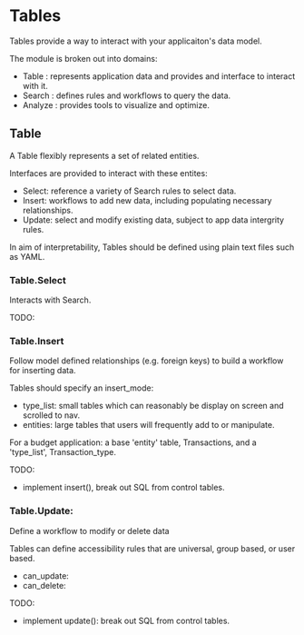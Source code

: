 # Tables

Tables provide a way to interact with your applicaiton's data model.

The module is broken out into domains:
  - Table : represents application data and provides and interface to interact with it.
  - Search : defines rules and workflows to query the data.
  - Analyze : provides tools to visualize and optimize.


## Table

A Table flexibly represents a set of related entities.

Interfaces are provided to interact with these entites:
  - Select: reference a variety of Search rules to select data.
  - Insert: workflows to add new data, including populating necessary relationships.
  - Update: select and modify existing data, subject to app data intergrity rules.

In aim of interpretability, Tables should be defined using plain text files such as YAML.


### Table.Select

Interacts with Search.

TODO:


### Table.Insert

Follow model defined relationships (e.g. foreign keys) to build a workflow for inserting data.

Tables should specify an insert_mode:
  - type_list: small tables which can reasonably be display on screen and scrolled to nav.
  - entities: large tables that users will frequently add to or manipulate.

For a budget application: a base 'entity' table, Transactions, and a 'type_list', Transaction_type.

TODO:
 - implement insert(), break out SQL from control tables.


### Table.Update:

Define a workflow to modify or delete data

Tables can define accessibility rules that are universal, group based, or user based.
 - can_update:
 - can_delete:

TODO:
 - implement update(): break out SQL from control tables.

